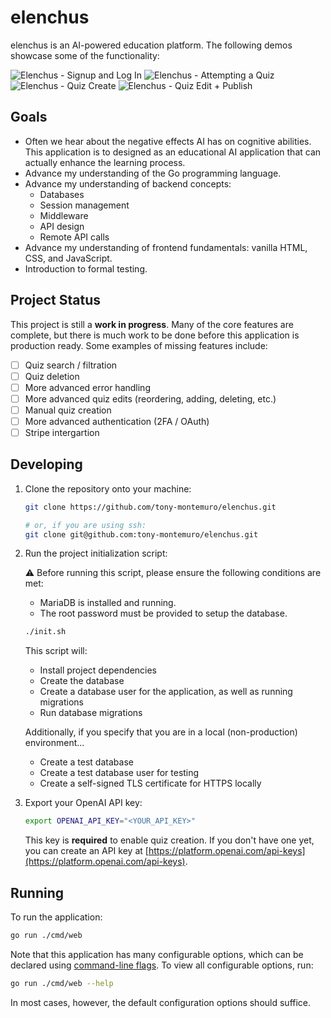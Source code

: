 # elenchus

elenchus is an AI-powered education platform. The following demos showcase some of the functionality:

![Elenchus - Signup and Log In](https://github.com/user-attachments/assets/8b9d2e0c-7109-449e-a153-daad43cb155e)
![Elenchus - Attempting a Quiz](https://github.com/user-attachments/assets/d04a3849-c021-4c27-a3aa-7e8719f66ac3)
![Elenchus - Quiz Create](https://github.com/user-attachments/assets/f5869a68-1355-40c8-af69-20c4ece2065d)
![Elenchus - Quiz Edit + Publish](https://github.com/user-attachments/assets/82fe0091-de2a-4aae-b3cf-8edad6969989)

## Goals

- Often we hear about the negative effects AI has on cognitive abilities. This application is to designed as an educational AI application that can actually enhance the learning process.
- Advance my understanding of the Go programming language.
- Advance my understanding of backend concepts: 
   - Databases 
   - Session management 
   - Middleware 
   - API design
   - Remote API calls
- Advance my understanding of frontend fundamentals: vanilla HTML, CSS, and JavaScript.
- Introduction to formal testing.

## Project Status

This project is still a **work in progress**. Many of the core features are complete, but there is much work to be done before this application is production ready. Some examples of missing features include:

- [ ] Quiz search / filtration
- [ ] Quiz deletion
- [ ] More advanced error handling
- [ ] More advanced quiz edits (reordering, adding, deleting, etc.)
- [ ] Manual quiz creation
- [ ] More advanced authentication (2FA / OAuth)
- [ ] Stripe intergartion

## Developing

1. Clone the repository onto your machine:

    ```bash
    git clone https://github.com/tony-montemuro/elenchus.git

    # or, if you are using ssh:
    git clone git@github.com:tony-montemuro/elenchus.git
    ```

2. Run the project initialization script:

   ⚠️ Before running this script, please ensure the following conditions are met:

   - MariaDB is installed and running.
   - The root password must be provided to setup the database.

   ```bash
   ./init.sh
   ```

    This script will:

    - Install project dependencies
    - Create the database
    - Create a database user for the application, as well as running migrations
    - Run database migrations

    Additionally, if you specify that you are in a local (non-production) environment...

    - Create a test database
    - Create a test database user for testing
    - Create a self-signed TLS certificate for HTTPS locally

3. Export your OpenAI API key:

   ```bash
   export OPENAI_API_KEY="<YOUR_API_KEY>"
   ```

   This key is **required** to enable quiz creation. If you don't have one yet, you can create an API key at [https://platform.openai.com/api-keys](https://platform.openai.com/api-keys).

## Running

To run the application:

```bash
go run ./cmd/web
```

Note that this application has many configurable options, which can be declared using [command-line flags](https://pkg.go.dev/flag). To view all configurable options, run:

```bash
go run ./cmd/web --help
```

In most cases, however, the default configuration options should suffice.
